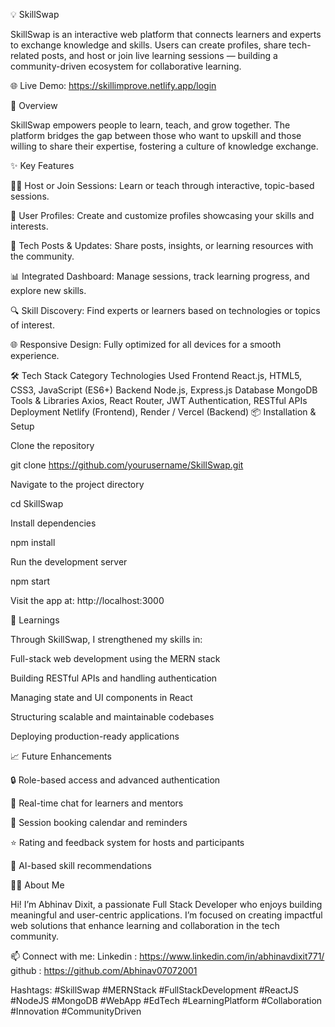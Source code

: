 💡 SkillSwap

SkillSwap is an interactive web platform that connects learners and experts to exchange knowledge and skills.
Users can create profiles, share tech-related posts, and host or join live learning sessions — building a community-driven ecosystem for collaborative learning.

🌐 Live Demo: https://skillimprove.netlify.app/login

🚀 Overview

SkillSwap empowers people to learn, teach, and grow together.
The platform bridges the gap between those who want to upskill and those willing to share their expertise, fostering a culture of knowledge exchange.

✨ Key Features

🧑‍🏫 Host or Join Sessions: Learn or teach through interactive, topic-based sessions.

🧩 User Profiles: Create and customize profiles showcasing your skills and interests.

📰 Tech Posts & Updates: Share posts, insights, or learning resources with the community.

📊 Integrated Dashboard: Manage sessions, track learning progress, and explore new skills.

🔍 Skill Discovery: Find experts or learners based on technologies or topics of interest.

🌐 Responsive Design: Fully optimized for all devices for a smooth experience.

🛠️ Tech Stack
Category	Technologies Used
Frontend	React.js, HTML5, CSS3, JavaScript (ES6+)
Backend	Node.js, Express.js
Database	MongoDB
Tools & Libraries	Axios, React Router, JWT Authentication, RESTful APIs
Deployment	Netlify (Frontend), Render / Vercel (Backend)
📦 Installation & Setup

Clone the repository

git clone https://github.com/yourusername/SkillSwap.git


Navigate to the project directory

cd SkillSwap


Install dependencies

npm install


Run the development server

npm start


Visit the app at: http://localhost:3000

🧠 Learnings

Through SkillSwap, I strengthened my skills in:

Full-stack web development using the MERN stack

Building RESTful APIs and handling authentication

Managing state and UI components in React

Structuring scalable and maintainable codebases

Deploying production-ready applications

📈 Future Enhancements

🔒 Role-based access and advanced authentication

💬 Real-time chat for learners and mentors

📅 Session booking calendar and reminders

⭐ Rating and feedback system for hosts and participants

🧠 AI-based skill recommendations

🧑‍💻 About Me

Hi! I’m Abhinav Dixit, a passionate Full Stack Developer who enjoys building meaningful and user-centric applications.
I’m focused on creating impactful web solutions that enhance learning and collaboration in the tech community.

📫 Connect with me:
Linkedin : https://www.linkedin.com/in/abhinavdixit771/
github : https://github.com/Abhinav07072001

Hashtags:
#SkillSwap #MERNStack #FullStackDevelopment #ReactJS #NodeJS #MongoDB #WebApp #EdTech #LearningPlatform #Collaboration #Innovation #CommunityDriven
